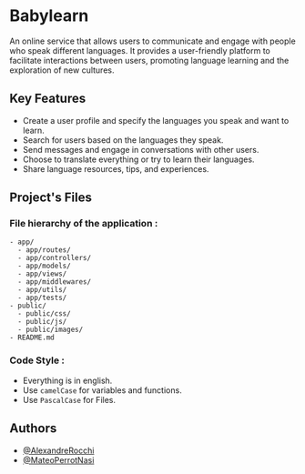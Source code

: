 # Babylearn
An online service that allows users to communicate and engage with people who speak different languages. It provides a user-friendly platform to facilitate interactions between users, promoting language learning and the exploration of new cultures.

## Key Features
* Create a user profile and specify the languages you speak and want to learn.
* Search for users based on the languages they speak.
* Send messages and engage in conversations with other users.
* Choose to translate everything or try to learn their languages.
* Share language resources, tips, and experiences.

## Project's Files

### File hierarchy of the application :

```
- app/
  - app/routes/
  - app/controllers/
  - app/models/
  - app/views/
  - app/middlewares/
  - app/utils/
  - app/tests/
- public/
  - public/css/
  - public/js/
  - public/images/
- README.md
```

### Code Style :
* Everything is in english.
* Use `camelCase` for variables and functions.
* Use `PascalCase` for Files.

## Authors

* [@AlexandreRocchi](https://github.com/AlexandreRocchi)
* [@MateoPerrotNasi](https://github.com/MateoPerrotNasi)
